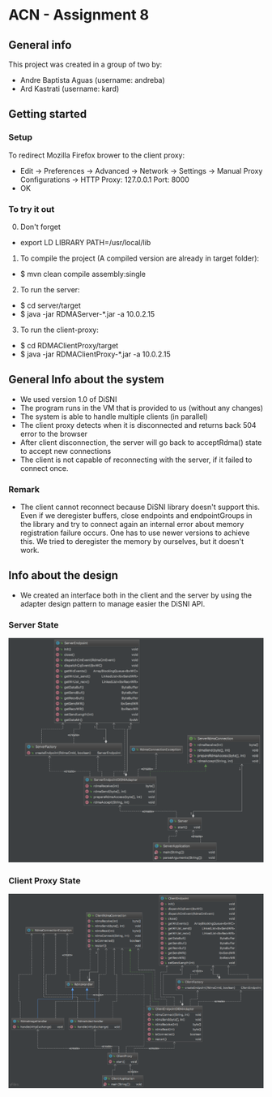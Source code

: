 # ACN - Assignment 8

## General info

This project was created in a group of two by:

- Andre Baptista Aguas (username: andreba)
- Ard Kastrati (username: kard)

## Getting started

### Setup

To redirect Mozilla Firefox brower to the client proxy:

 - Edit -> Preferences -> Advanced -> Network -> Settings -> Manual Proxy Configurations ->
HTTP Proxy: 127.0.0.1
Port: 8000
 - OK
 
### To try it out

0. Don't forget

- export LD LIBRARY PATH=/usr/local/lib

1. To compile the project (A compiled version are already in target folder):

- $ mvn clean compile assembly:single

2. To run the server:

- $ cd server/target
- $ java -jar RDMAServer-*.jar -a 10.0.2.15

3. To run the client-proxy:

- $ cd RDMAClientProxy/target
- $ java -jar RDMAClientProxy-*.jar -a 10.0.2.15

## General Info about the system
 
 - We used version 1.0 of DiSNI
 - The program runs in the VM that is provided to us (without any changes)
 - The system is able to handle multiple clients (in parallel)
 - The client proxy detects when it is disconnected and returns back 504 error to the browser
 - After client disconnection, the server will go back to acceptRdma() state to accept new connections
 - The client is not capable of reconnecting with the server, if it failed to connect once.
 
### Remark
 
- The client cannot reconnect because DiSNI library doesn't support this. Even if we deregister buffers, close endpoints and endpointGroups in the library and try to connect again an internal error about memory registration failure occurs. One has to use newer versions to achieve this. We tried to deregister the memory by ourselves, but it doesn't work. 

## Info about the design

- We created an interface both in the client and the server by using the adapter design pattern to manage easier the DiSNI API. 
 
 ### Server State
 
 ![Status qup](RDMAServer/src/main/resources/server.png) 
 
 ### Client Proxy State
 
 ![Status qup](RDMAClientProxy/src/main/resources/clientproxy.png) 
 
 

